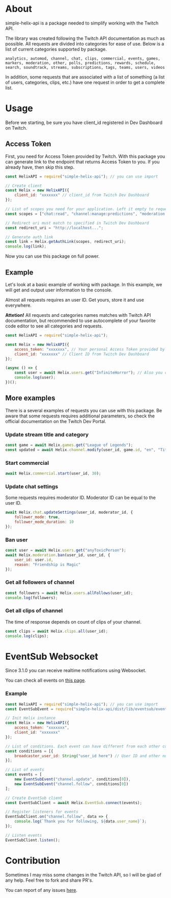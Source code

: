 # About

simple-helix-api is a package needed to simplify working with the Twitch API.

The library was created following the Twitch API documentation as much as possible. 
All requests are divided into categories for ease of use. Below is a list of current categories supported by package.

```
analytics, automod, channel, chat, clips, commercial, events, games, markers, moderation, other, polls, predictions, rewards, schedule, search, soundtrack, streams, subscriptions, tags, teams, users, videos
```

In addition, some requests that are associated with a list of something (a list of users, categories, clips, etc.) have one request in order to get a complete list.

# Usage

Before we starting, be sure you have client_id registered in Dev Dashboard on Twitch.

## Access Token

First, you need for Access Token provided by Twitch. With this package you can generate link to the endpoint that returns Access Token to you. If you already have, then skip this step.

```javascript
const HelixAPI = require("simple-helix-api"); // you can use import

// Create client
const Helix = new HelixAPI({
    client_id: "xxxxxxx" // client_id from Twitch Dev Dashboard
});

// List of scopes you need for your application. Left it empty to request all scopes. See scopes list: https://dev.twitch.tv/docs/authentication#scopes
const scopes = ["chat:read", "channel:manage:predictions", "moderation:read"];

// Redirect uri must match to specified in Twitch Dev Dashboard
const redirect_uri = "http://localhost...";

// Generate auth link
const link = Helix.getAuthLink(scopes, redirect_uri);
console.log(link);
```

Now you can use this package on full power.

## Example

Let's look at a basic example of working with package. In this example, we will get and output user information to the console.

Almost all requests requires an user ID. Get yours, store it and use everywhere.

**Attetion!** All requests and categories names matches with Twitch API documentation, but recommended to use autocomplete of your favorite code editor to see all categories and requests.

```javascript
const HelixAPI = require("simple-helix-api");

const Helix = new HelixAPI({
    access_token: "xxxxxxx", // Your personal Access Token provided by Twitch. If you don't have one, see step above.
    client_id: "xxxxxxx" // Client ID from Twitch Dev Dashboard
});

(async () => {
    const user = await Helix.users.get("InfiniteHorror"); // Also you can specify user ID instead of user login
    console.log(user);
})();
```


## More examples

There is a several examples of requests you can use with this package. Be aware that some requests requires additional parameters, so check the official documentation on the Twitch Dev Portal.

### Update stream title and category

```javascript
const game = await Helix.games.get("League of Legends");
const updated = await Helix.channel.modify(user_id, game.id, "en", "Title has been changed with simple-helix-api");
```

### Start commercial

```javascript
await Helix.commercial.start(user_id, 30);
```

### Update chat settings

Some requests requires moderator ID. Moderator ID can be equal to the user ID.

```javascript
await Helix.chat.updateSettings(user_id, moderator_id, {
    follower_mode: true,
    follower_mode_duration: 10
});
```

### Ban user

```javascript
const user = await Helix.users.get("anyToxicPerson");
await Helix.moderation.ban(user_id, user_id, {
    user_id: user.id,
    reason: "Friendship is Magic"
});
```

### Get all followers of channel

```javascript
const followers = await Helix.users.allFollows(user_id);
console.log(followers);
```

### Get all clips of channel

The time of response depends on count of clips of your channel.

```javascript
const clips = await Helix.clips.all(user_id);
console.log(clips);
```

# EventSub Websocket

Since 3.1.0 you can receive realtime notifications using Websocket.

You can check all events on [this page](https://dev.twitch.tv/docs/eventsub/eventsub-subscription-types#channelsubscribe).

### Example

```javascript
const HelixAPI = require("simple-helix-api"); // you can use import
const EventSubEvent = require("simple-helix-api/dist/lib/eventsub/event");

// Init Helix instance
const Helix = new HelixAPI({
    access_token: "xxxxxxx",
    client_id: "xxxxxxx"
});

// List of conditions. Each event can have different from each other conditions, so please check Twitch docs.
const conditions = [{
    broadcaster_user_id: String("user_id here") // User ID and other numbers must be converted to string for condition
}];

// List of events
const events = [
    new EventSubEvent("channel.update", conditions[0]),
    new EventSubEvent("channel.follow", conditions[0])
];

// Create EventSub client
const EventSubClient = await Helix.EventSub.connect(events);

// Register listeners for events
EventSubClient.on("channel.follow", data => {
    console.log(`Thank you for following, ${data.user_name}`);
});

// Listen events
EventSubClient.listen();
```

# Contribution
Sometimes I may miss some changes in the Twitch API, so I will be glad of any help. Feel free to fork and share PR's.

You can report of any issues [here](https://github.com/PurpleHorrorRus/simple-helix-api/issues).